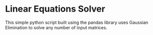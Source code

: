 # Linear Equations Solver
This simple python script built using the pandas library uses Gaussian Elimination to solve any number of input matrices.
